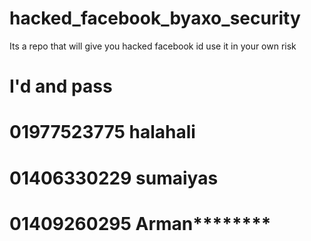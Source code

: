 # hacked_facebook_byaxo_security
Its a repo that will give you hacked facebook id use it in your own risk

# I'd and pass 
 
# 01977523775  halahali

# 01406330229 sumaiyas 


# 01409260295 Arman********

